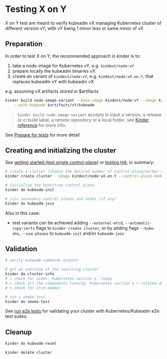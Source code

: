 # Testing X on Y

X on Y test are meant to verify kubeadm vX managing Kubernetes cluster of different version vY,
with vY being 1 minor less or same minor of vX

## Preparation

In order to test X on Y, the recommended approach in kinder is to:

1. take a node-image for Kubernetes vY, e.g. `kindest/node:vY`
2. prepare locally the kubeadm binaries vX
3. create an variant of `kindest/node:vY`, e.g. `kindest/node:vX.on.Y`, that replaces kubeadm vY
with kubeadm vX

e.g. assuming vX artifacts stored in $artifacts

```bash
kinder build node-image-variant --base-image kindest/node:vY --image kindest/node:vX.on.Y \
    --with-kubeadm $artifacts/vY/kubeadm
```

> `kinder build node-image-variant` accepts in input a version, a release or ci build label,
> a remote repository or a local folder. see [Kinder reference](reference.md) for more info.

See [Prepare for tests](prepare-for-tests.md) for more detail

## Creating and initializing the cluster

See [getting started (test single control-plane)](getting-started.md) or [testing HA](test-HA.md);
in summary:

```bash
# create a cluster (choose the desired number of control-plane/worker nodes)
kinder create cluster --image kindest/node:vX.on.Y --control-plane-nodes 1 --worker-nodes 0

# initialize the bootstrap control plane
kinder do kubeadm-init

# join secondary control planes and nodes (if any)
kinder do kubeadm-join
```

Also in this case:

- test variants can be achieved adding  `--external-etcd`, `--automatic-copy-certs` flags to `kinder create cluster`, or by adding flags `--kube-dns`, `--use-phases` to `kubeadm-init` and/or `kubeadm-join`

## Validation

```bash
# verify kubeadm commands outputs

# get an overview of the resulting cluster
kinder do cluster-info
# > check for nodes, Kubernetes version y, ready
# > check all the components running, Kubernetes version y + related dependencies
# > check for etcd member

# run a smoke test
kinder do smoke-test
```

See [run e2e tests](e2e-test.md) for validating your cluster with Kubernetes/Kubeadm e2e test suites.

## Cleanup

```bash
kinder do kubeadm-reset

kinder delete cluster
```

